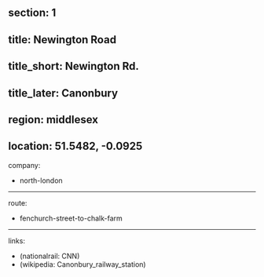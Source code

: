 section: 1
----
title: Newington Road
----
title_short: Newington Rd.
----
title_later: Canonbury
----
region: middlesex
----
location: 51.5482, -0.0925
----
company:
- north-london
----
route:
- fenchurch-street-to-chalk-farm
----
links:
- (nationalrail: CNN)
- (wikipedia: Canonbury_railway_station)
